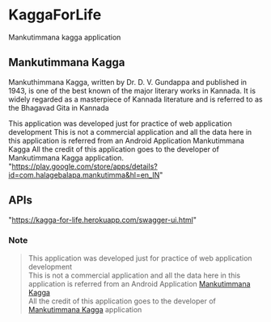 # KaggaForLife
 Mankutimmana kagga application

## Mankutimmana Kagga
 Mankuthimmana Kagga, written by Dr. D. V. Gundappa and published in 1943, is one of the best known of the major literary works in Kannada. It is widely regarded as a masterpiece of Kannada literature and is referred to as the Bhagavad Gita in Kannada
 
  This application was developed just for practice of web application development
This is not a commercial application and all the data here in this application is referred from an Android Application Mankutimmana Kagga
All the credit of this application goes to the developer of Mankutimmana Kagga application. "https://play.google.com/store/apps/details?id=com.halagebalapa.mankutimma&hl=en_IN"

## APIs
"https://kagga-for-life.herokuapp.com/swagger-ui.html"

### Note
> This application was developed just for practice of web application development  
> This is not a commercial application and all the data here in this application is referred from an Android Application [Mankutimmana Kagga](https://play.google.com/store/apps/details?id=com.halagebalapa.mankutimma&hl=en_IN)  
> All the credit of this application goes to the developer of [Mankutimmana Kagga](https://play.google.com/store/apps/details?id=com.halagebalapa.mankutimma&hl=en_IN) application
